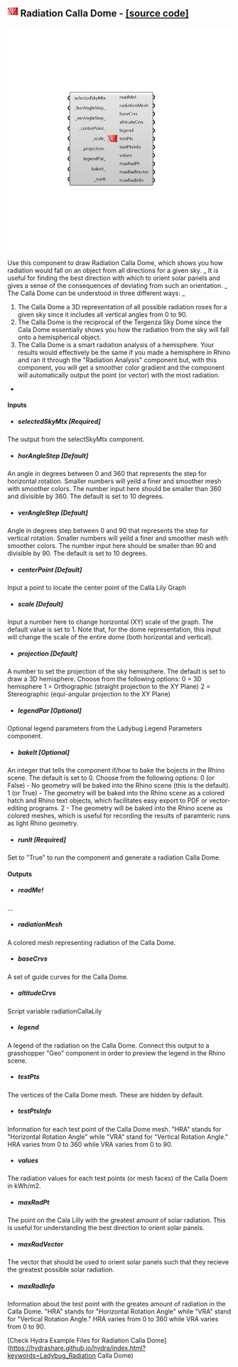 ## ![](../../images/icons/Radiation_Calla_Dome.png) Radiation Calla Dome - [[source code]](https://github.com/mostaphaRoudsari/ladybug/tree/master/src/Ladybug_Radiation%20Calla%20Dome.py)

![](../../images/components/Radiation_Calla_Dome.png)

Use this component to draw Radiation Calla Dome, which shows you how radiation would fall on an object from all directions for a given sky.
 _
 It is useful for finding the best direction with which to orient solar panels and gives a sense of the consequences of deviating from such an orientation.
 _
 The Calla Dome can be understood in three different ways:
 _
 1) The Calla Dome a 3D representation of all possible radiation roses for a given sky since it includes all vertical angles from 0 to 90.
 2) The Calla Dome is the reciprocal of the Tergenza Sky Dome since the Cala Dome essentially shows you how the radiation from the sky will fall onto a hemispherical object.
 3) The Calla Dome is a smart radiation analysis of a hemisphere.  Your results would effectively be the same if you made a hemisphere in Rhino and ran it through the "Radiation Analysis" component but, with this component, you will get a smoother color gradient and the component will automatically output the point (or vector) with the most radiation.
 -
 

#### Inputs
* ##### selectedSkyMtx [Required]
The output from the selectSkyMtx component.
* ##### horAngleStep [Default]
An angle in degrees between 0 and 360 that represents the step for horizontal rotation. Smaller numbers will yeild a finer and smoother mesh with smoother colors.  The number input here should be smaller than 360 and divisible by 360.  The default is set to 10 degrees.
* ##### verAngleStep [Default]
Angle in degrees step between 0 and 90 that represents the step for vertical rotation. Smaller numbers will yeild a finer and smoother mesh with smoother colors.  The number input here should be smaller than 90 and divisible by 90.  The default is set to 10 degrees.
* ##### centerPoint [Default]
Input a point to locate the center point of the Calla Lily Graph
* ##### scale [Default]
Input a number here to change horizontal (XY) scale of the graph. The default value is set to 1.  Note that, for the dome representation, this input will change the scale of the entire dome (both horizontal and vertical).
* ##### projection [Default]
A number to set the projection of the sky hemisphere.  The default is set to draw a 3D hemisphere.  Choose from the following options:
 0 = 3D hemisphere
 1 = Orthographic (straight projection to the XY Plane)
 2 = Stereographic (equi-angular projection to the XY Plane)
* ##### legendPar [Optional]
Optional legend parameters from the Ladybug Legend Parameters component.
* ##### bakeIt [Optional]
An integer that tells the component if/how to bake the bojects in the Rhino scene.  The default is set to 0.  Choose from the following options:
 0 (or False) - No geometry will be baked into the Rhino scene (this is the default).
 1 (or True) - The geometry will be baked into the Rhino scene as a colored hatch and Rhino text objects, which facilitates easy export to PDF or vector-editing programs.
 2 - The geometry will be baked into the Rhino scene as colored meshes, which is useful for recording the results of paramteric runs as light Rhino geometry.
* ##### runIt [Required]
Set to "True" to run the component and generate a radiation Calla Dome.

#### Outputs
* ##### readMe!
...
* ##### radiationMesh
A colored mesh representing radiation of the Calla Dome.
* ##### baseCrvs
A set of guide curves for the Calla Dome.
* ##### altitudeCrvs
Script variable radiationCallaLily
* ##### legend
A legend of the radiation on the Calla Dome. Connect this output to a grasshopper "Geo" component in order to preview the legend in the Rhino scene.  
* ##### testPts
The vertices of the Calla Dome mesh.  These are hidden by default.
* ##### testPtsInfo
Information for each test point of the Calla Dome mesh.  "HRA" stands for "Horizontal Rotation Angle" while "VRA" stand for "Vertical Rotation Angle."  HRA varies from 0 to 360 while VRA varies from 0 to 90.
* ##### values
The radiation values for each test points (or mesh faces) of the Calla Doem in kWh/m2.
* ##### maxRadPt
The point on the Cala Lilly with the greatest amount of solar radiation.  This is useful for understanding the best direction to orient solar panels.
* ##### maxRadVector
The vector that should be used to orient solar panels such that they recieve the greatest possible solar radiation.
* ##### maxRadInfo
Information about the test point with the greates amount of radiation in the Calla Dome.  "HRA" stands for "Horizontal Rotation Angle" while "VRA" stand for "Vertical Rotation Angle."  HRA varies from 0 to 360 while VRA varies from 0 to 90.


[Check Hydra Example Files for Radiation Calla Dome](https://hydrashare.github.io/hydra/index.html?keywords=Ladybug_Radiation Calla Dome)